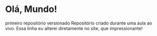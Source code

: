 # Olá, Mundo!
primeiro repositório versionado
Repositório criado durante uma aula ao vivo.
Essa linha eu alterei diretamente no site, que impressionante!
